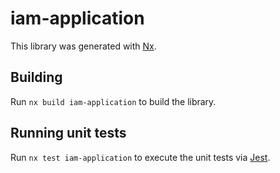 # iam-application

This library was generated with [Nx](https://nx.dev).

## Building

Run `nx build iam-application` to build the library.

## Running unit tests

Run `nx test iam-application` to execute the unit tests via [Jest](https://jestjs.io).

